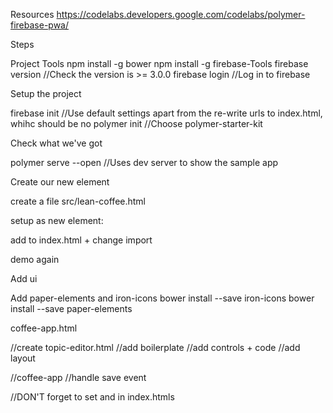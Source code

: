Resources
https://codelabs.developers.google.com/codelabs/polymer-firebase-pwa/

Steps

Project Tools
npm install -g bower
npm install -g firebase-Tools
firebase version //Check the version is >= 3.0.0
firebase login //Log in to firebase

Setup the project

firebase init //Use default settings apart from the re-write urls to index.html, whihc should be no
polymer init //Choose polymer-starter-kit

Check what we've got

polymer serve --open //Uses dev server to show the sample app

Create our new element

create a file src/lean-coffee.html

setup as new element:

<link rel="import" href="../bower_components/polymer/polymer.html">
<dom-module id="coffee-app">
  <template>
    <style>
    :host {
        display: block;
    }
    </style>
    Hello
  </template>
  <script>
    Polymer({
      is: 'coffee-app',
      properties: {

      },
    });
  </script>
</dom-module>

add to index.html + change import
<coffee-app></coffee-app>

demo again

Add ui

Add paper-elements and iron-icons
bower install --save iron-icons
bower install --save paper-elements

coffee-app.html
<link rel="import" href="../bower_components/paper-elements/paper-elements.html">
<link rel="import" href="../bower_components/iron-icons/iron-icons.html">

//create topic-editor.html
//add boilerplate
//add controls + code 
//add layout

//coffee-app
//handle save event


//DON'T forget to set <body class="fullbleed vertical layout"> and <coffee-app class="flex"> in index.htmls